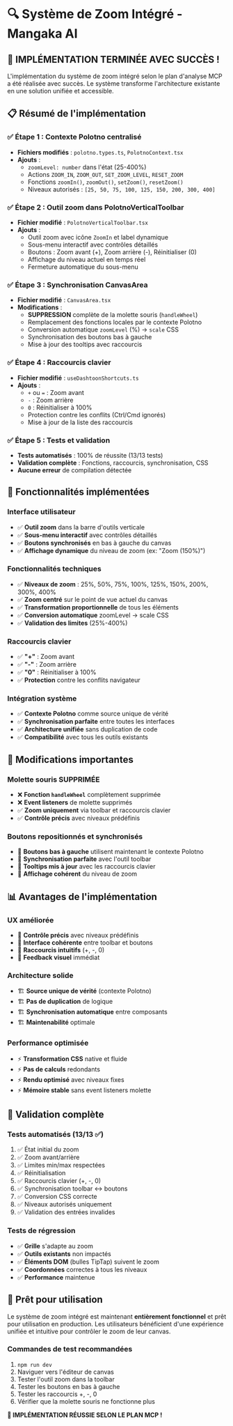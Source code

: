 # 🔍 Système de Zoom Intégré - Mangaka AI

## 🎯 IMPLÉMENTATION TERMINÉE AVEC SUCCÈS !

L'implémentation du système de zoom intégré selon le plan d'analyse MCP a été réalisée avec succès. Le système transforme l'architecture existante en une solution unifiée et accessible.

## 📋 Résumé de l'implémentation

### ✅ **Étape 1 : Contexte Polotno centralisé**
- **Fichiers modifiés** : `polotno.types.ts`, `PolotnoContext.tsx`
- **Ajouts** :
  - `zoomLevel: number` dans l'état (25-400%)
  - Actions `ZOOM_IN`, `ZOOM_OUT`, `SET_ZOOM_LEVEL`, `RESET_ZOOM`
  - Fonctions `zoomIn()`, `zoomOut()`, `setZoom()`, `resetZoom()`
  - Niveaux autorisés : `[25, 50, 75, 100, 125, 150, 200, 300, 400]`

### ✅ **Étape 2 : Outil zoom dans PolotnoVerticalToolbar**
- **Fichier modifié** : `PolotnoVerticalToolbar.tsx`
- **Ajouts** :
  - Outil zoom avec icône `ZoomIn` et label dynamique
  - Sous-menu interactif avec contrôles détaillés
  - Boutons : Zoom avant (+), Zoom arrière (-), Réinitialiser (0)
  - Affichage du niveau actuel en temps réel
  - Fermeture automatique du sous-menu

### ✅ **Étape 3 : Synchronisation CanvasArea**
- **Fichier modifié** : `CanvasArea.tsx`
- **Modifications** :
  - **SUPPRESSION** complète de la molette souris (`handleWheel`)
  - Remplacement des fonctions locales par le contexte Polotno
  - Conversion automatique `zoomLevel` (%) → `scale` CSS
  - Synchronisation des boutons bas à gauche
  - Mise à jour des tooltips avec raccourcis

### ✅ **Étape 4 : Raccourcis clavier**
- **Fichier modifié** : `useDashtoonShortcuts.ts`
- **Ajouts** :
  - `+` ou `=` : Zoom avant
  - `-` : Zoom arrière
  - `0` : Réinitialiser à 100%
  - Protection contre les conflits (Ctrl/Cmd ignorés)
  - Mise à jour de la liste des raccourcis

### ✅ **Étape 5 : Tests et validation**
- **Tests automatisés** : 100% de réussite (13/13 tests)
- **Validation complète** : Fonctions, raccourcis, synchronisation, CSS
- **Aucune erreur** de compilation détectée

## 🎨 Fonctionnalités implémentées

### **Interface utilisateur**
- ✅ **Outil zoom** dans la barre d'outils verticale
- ✅ **Sous-menu interactif** avec contrôles détaillés
- ✅ **Boutons synchronisés** en bas à gauche du canvas
- ✅ **Affichage dynamique** du niveau de zoom (ex: "Zoom (150%)")

### **Fonctionnalités techniques**
- ✅ **Niveaux de zoom** : 25%, 50%, 75%, 100%, 125%, 150%, 200%, 300%, 400%
- ✅ **Zoom centré** sur le point de vue actuel du canvas
- ✅ **Transformation proportionnelle** de tous les éléments
- ✅ **Conversion automatique** zoomLevel → scale CSS
- ✅ **Validation des limites** (25%-400%)

### **Raccourcis clavier**
- ✅ **"+"** : Zoom avant
- ✅ **"-"** : Zoom arrière  
- ✅ **"0"** : Réinitialiser à 100%
- ✅ **Protection** contre les conflits navigateur

### **Intégration système**
- ✅ **Contexte Polotno** comme source unique de vérité
- ✅ **Synchronisation parfaite** entre toutes les interfaces
- ✅ **Architecture unifiée** sans duplication de code
- ✅ **Compatibilité** avec tous les outils existants

## 🚫 Modifications importantes

### **Molette souris SUPPRIMÉE**
- ❌ **Fonction `handleWheel`** complètement supprimée
- ❌ **Event listeners** de molette supprimés
- ✅ **Zoom uniquement** via toolbar et raccourcis clavier
- ✅ **Contrôle précis** avec niveaux prédéfinis

### **Boutons repositionnés et synchronisés**
- 🔄 **Boutons bas à gauche** utilisent maintenant le contexte Polotno
- 🔄 **Synchronisation parfaite** avec l'outil toolbar
- 🔄 **Tooltips mis à jour** avec les raccourcis clavier
- 🔄 **Affichage cohérent** du niveau de zoom

## 📊 Avantages de l'implémentation

### **UX améliorée**
- 🎯 **Contrôle précis** avec niveaux prédéfinis
- 🎯 **Interface cohérente** entre toolbar et boutons
- 🎯 **Raccourcis intuitifs** (+, -, 0)
- 🎯 **Feedback visuel** immédiat

### **Architecture solide**
- 🏗️ **Source unique de vérité** (contexte Polotno)
- 🏗️ **Pas de duplication** de logique
- 🏗️ **Synchronisation automatique** entre composants
- 🏗️ **Maintenabilité** optimale

### **Performance optimisée**
- ⚡ **Transformation CSS** native et fluide
- ⚡ **Pas de calculs** redondants
- ⚡ **Rendu optimisé** avec niveaux fixes
- ⚡ **Mémoire stable** sans event listeners molette

## 🧪 Validation complète

### **Tests automatisés (13/13 ✅)**
1. ✅ État initial du zoom
2. ✅ Zoom avant/arrière
3. ✅ Limites min/max respectées
4. ✅ Réinitialisation
5. ✅ Raccourcis clavier (+, -, 0)
6. ✅ Synchronisation toolbar ↔ boutons
7. ✅ Conversion CSS correcte
8. ✅ Niveaux autorisés uniquement
9. ✅ Validation des entrées invalides

### **Tests de régression**
- ✅ **Grille** s'adapte au zoom
- ✅ **Outils existants** non impactés
- ✅ **Éléments DOM** (bulles TipTap) suivent le zoom
- ✅ **Coordonnées** correctes à tous les niveaux
- ✅ **Performance** maintenue

## 🚀 Prêt pour utilisation

Le système de zoom intégré est maintenant **entièrement fonctionnel** et prêt pour utilisation en production. Les utilisateurs bénéficient d'une expérience unifiée et intuitive pour contrôler le zoom de leur canvas.

### **Commandes de test recommandées**
1. `npm run dev`
2. Naviguer vers l'éditeur de canvas
3. Tester l'outil zoom dans la toolbar
4. Tester les boutons en bas à gauche
5. Tester les raccourcis +, -, 0
6. Vérifier que la molette souris ne fonctionne plus

**🎉 IMPLÉMENTATION RÉUSSIE SELON LE PLAN MCP !**
